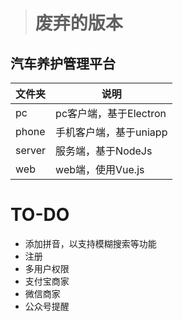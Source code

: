 > # 废弃的版本


## 汽车养护管理平台



| 文件夹 | 说明                   |
| ------ | ---------------------- |
| pc     | pc客户端，基于Electron |
| phone  | 手机客户端，基于uniapp |
| server | 服务端，基于NodeJs     |
| web    | web端，使用Vue.js      |



# TO-DO

- 添加拼音，以支持模糊搜索等功能
- 注册
- 多用户权限
- 支付宝商家
- 微信商家
- 公众号提醒

